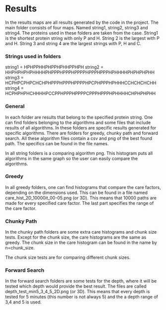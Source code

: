 # Results
In the results maps are all results generated by the code in the project. The main folder consists of four maps. Named string1, string2, string3 and string4. The proteins used in these folders are taken from the case. String1 is the shortest protein string with only P and H. String 2 is the largest with P and H. String 3 and string 4 are the largest strings with P, H and C.

### Strings used in folders
string1 = HPHPPHHPHPPHPHHPPHPH
string2 = HHPHPHPHPHHHHPHPPPHPPPHPPPPHPPPHPPPHPHHHHPHPHPHPHH
string3 = HCPHPCPHPCHCHPHPPPHPPPHPPPPHPCPHPPPHPHHHCCHCHCHCHH
string4 = HCPHPHPHCHHHHPCCPPHPPPHPPPPCPPPHPPPHPHHHHCHPHPHPHH

### General
In each folder are results that belong to the specified protein string. One can find folders belonging to the algorithms and some files that include results of all algorithms. In these folders are specific results generated for specific algorithms. There are folders for greedy, chunky path and forward search. All these algorithm files contain a csv and png of the best found path. The specifics can be found in the file names.

In all string folders is a comparing algorithm png. This histogram puts all algorithms in the same graph so the user can easily compare the algorithms.

### Greedy
In all greedy folders, one can find histograms that compare the care factors, depending on the dimensions used. This can be found in a file named care_hist_2D_10000it_00-05.png (or 3D). This means that 10000 paths are made for every specified care factor. The last part specifies the range of the care factor.

### Chunky Path
In the chunky path folders are some extra care histograms and chunk size tests. Except for the chunk size, the care histograms are the same as greedy. The chunk size in the care histogram can be found in the name by n=chunk_size.

The chunk size tests are for comparing different chunk sizes.

### Forward Search
In the forward search folders are some tests for the depth, where it will be tested which depth would provide the best result. The files are called depth_test_min5_3_4_5_2D.png (or 3D). This means that every depth is tested for 5 minutes (this number is not always 5) and the a depth range of 3,4 and 5 is used.
